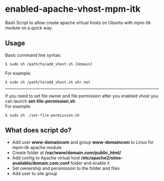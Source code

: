 # enabled-apache-vhost-mpm-itk
Bash Script to allow create apache virtual hosts on Ubuntu with mpm-itk module on a quick way.

## Usage
Basic command line syntax:

    $ sudo sh /path/to/add_vhost.sh [domain]

For example:
   
    $ sudo sh /path/to/add_vhost.sh ukr.net


***


If you need to set file owner and file permission after you enabled vhost you can launch **set-file-permission.sh**  
For example:
   
    $ sudo sh ./set-file-permission.sh



## What does script do?

 - Add user **www-domaincom** and group **www-domaincom** to Linux for
   mpm-itk apache module
 - Create folder at **/var/www/domain.com/public_html/**
 - Add config to Apache virtual host
   **/etc/apache2/sites-available/domain.com.conf** folder and enable it
 - Set ownership and persmission to the folder and files
 - Add user to site group

 

